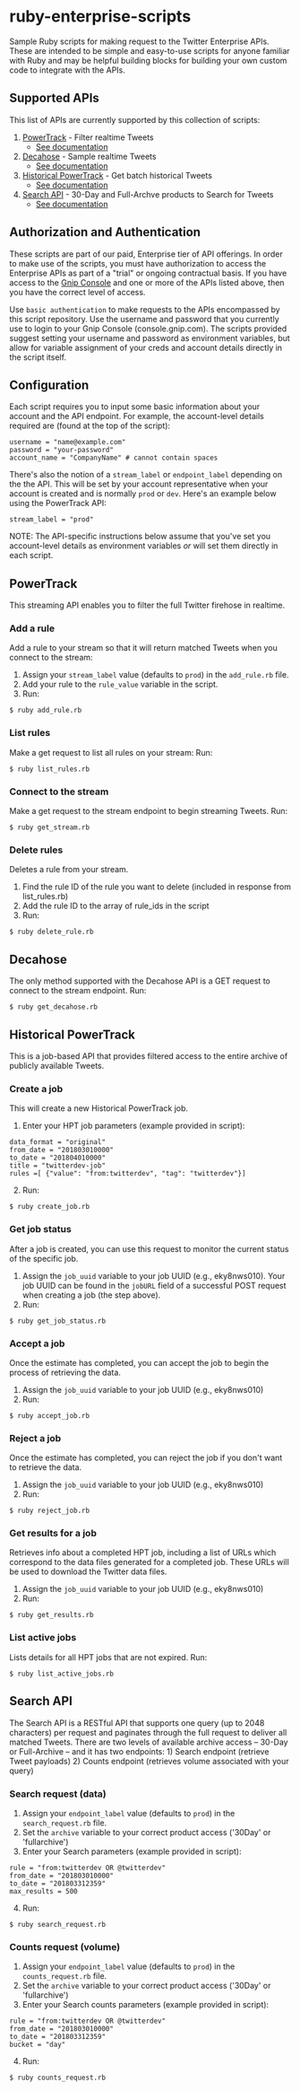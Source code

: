 # ruby-enterprise-scripts
Sample Ruby scripts for making request to the Twitter Enterprise APIs. These are intended to be simple and easy-to-use scripts for anyone familiar with Ruby and may be helpful building blocks for building your own custom code to integrate with the APIs.

## Supported APIs
This list of APIs are currently supported by this collection of scripts:
1. [PowerTrack](#powertrack) - Filter realtime Tweets
    * [See documentation](https://developer.twitter.com/en/docs/tweets/filter-realtime/overview/powertrack-api)
2. [Decahose](#decahose) - Sample realtime Tweets
    * [See documentation](https://developer.twitter.com/en/docs/tweets/sample-realtime/overview/decahose)
3. [Historical PowerTrack](#historical-powertrack) - Get batch historical Tweets
    * [See documentation](https://developer.twitter.com/en/docs/tweets/batch-historical/overview)
4. [Search API](#search-api) - 30-Day and Full-Archve products to Search for Tweets
    * [See documentation](https://developer.twitter.com/en/docs/tweets/search/overview/enterprise)

## Authorization and Authentication
These scripts are part of our paid, Enterprise tier of API offerings. In order to make use of the scripts, you must have authorization to access the Enterprise APIs as part of a "trial" or ongoing contractual basis. If you have access to the [Gnip Console](console.gnip.com) and one or more of the APIs listed above, then you have the correct level of access.

Use `basic authentication` to make requests to the APIs encompassed by this script repository. Use the username and password that you currently use to login to your Gnip Console (console.gnip.com). The scripts provided suggest setting your username and password as environment variables, but allow for variable assignment of your creds and account details directly in the script itself.

## Configuration
Each script requires you to input some basic information about your account and the API endpoint. For example, the account-level details  required are (found at the top of the script):
```
username = "name@example.com"
password = "your-password"
account_name = "CompanyName" # cannot contain spaces
```
There's also the notion of a `stream_label` or `endpoint_label` depending on the the API. This will be set by your account representative when your account is created and is normally `prod` or `dev`. Here's an example below using the PowerTrack API:
```
stream_label = "prod"
```
NOTE: The API-specific instructions below assume that you've set you account-level details as environment variables *or* will set them directly in each script.

## PowerTrack
This streaming API enables you to filter the full Twitter firehose in realtime.
### Add a rule
Add a rule to your stream so that it will return matched Tweets when you connect to the stream:
1. Assign your `stream_label` value (defaults to `prod`) in the `add_rule.rb` file.
2. Add your rule to the `rule_value` variable in the script.
3. Run:
```
$ ruby add_rule.rb
```
### List rules
Make a get request to list all rules on your stream: Run:
```
$ ruby list_rules.rb
```
### Connect to the stream
Make a get request to the stream endpoint to begin streaming Tweets. Run:
```
$ ruby get_stream.rb
```
### Delete rules
Deletes a rule from your stream.
1. Find the rule ID of the rule you want to delete (included in response from list_rules.rb)
2. Add the rule ID to the array of rule_ids in the script
3. Run:
```
$ ruby delete_rule.rb
```

## Decahose
The only method supported with the Decahose API is a GET request to connect to the stream endpoint. Run:
```
$ ruby get_decahose.rb
```

## Historical PowerTrack
This is a job-based API that provides filtered access to the entire archive of publicly available Tweets.
### Create a job
This will create a new Historical PowerTrack job.
1. Enter your HPT job parameters (example provided in script):
```
data_format = "original"
from_date = "201803010000"
to_date = "201804010000"
title = "twitterdev-job"
rules =[ {"value": "from:twitterdev", "tag": "twitterdev"}]
```
2. Run:
```
$ ruby create_job.rb
```
### Get job status
After a job is created, you can use this request to monitor the current status of the specific job.
1. Assign the `job_uuid` variable to your job UUID (e.g., eky8nws010). Your job UUID can be found in the `jobURL` field of a successful POST request when creating a job (the step above).
2. Run:
```
$ ruby get_job_status.rb
```
### Accept a job
Once the estimate has completed, you can accept the job to begin the process of retrieving the data.
1. Assign the `job_uuid` variable to your job UUID (e.g., eky8nws010)
2. Run:
```
$ ruby accept_job.rb
```
### Reject a job
Once the estimate has completed, you can reject the job if you don't want to retrieve the data.
1. Assign the `job_uuid` variable to your job UUID (e.g., eky8nws010)
2. Run:
```
$ ruby reject_job.rb
```
### Get results for a job
Retrieves info about a completed HPT job, including a list of URLs which correspond to the data files generated for a completed job. These URLs will be used to download the Twitter data files.
1. Assign the `job_uuid` variable to your job UUID (e.g., eky8nws010)
2. Run:
```
$ ruby get_results.rb
```
### List active jobs
Lists details for all HPT jobs that are not expired. Run:
```
$ ruby list_active_jobs.rb
```

## Search API
The Search API is a RESTful API that supports one query (up to 2048 characters) per request and paginates through the full request to deliver all matched Tweets. There are two levels of available archive access – 30-Day or Full-Archive – and it has two endpoints: 1) Search endpoint (retrieve Tweet payloads) 2) Counts endpoint (retrieves volume associated with your query)
### Search request (data)
1. Assign your `endpoint_label` value (defaults to `prod`) in the `search_request.rb` file.
2. Set the `archive` variable to your correct product access ('30Day' or 'fullarchive')
3. Enter your Search parameters (example provided in script):
```
rule = "from:twitterdev OR @twitterdev"
from_date = "201803010000"
to_date = "201803312359"
max_results = 500 
```
4. Run:
```
$ ruby search_request.rb
```
### Counts request (volume)
1. Assign your `endpoint_label` value (defaults to `prod`) in the `counts_request.rb` file.
2. Set the `archive` variable to your correct product access ('30Day' or 'fullarchive')
3. Enter your Search counts parameters (example provided in script):
```
rule = "from:twitterdev OR @twitterdev"
from_date = "201803010000"
to_date = "201803312359"
bucket = "day"
```
4. Run:
```
$ ruby counts_request.rb
```
